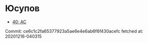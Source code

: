 # Юсупов
- [40: AC](40.md)

Commit: ce6c1c2fa65377923a5ae6e4e6ab6f6f430acefc
 fetched at: 20201216-040315
